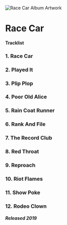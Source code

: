 ![Race Car Album Artwork](https://distrokid.imgix.net/http%3A//distrokid.com/hyperfollow/art/yo50/race-car?w=800&s=b4c778e1b932fa37e9870fa3f5d7d329)

# Race Car

#### Tracklist

### 1. Race Car
### 2. Played It
### 3. Plip Plop
### 4. Poor Old Alice
### 5. Rain Coat Runner
### 6. Rank And File
### 7. The Record Club
### 8. Red Throat
### 9. Reproach
### 10. Riot Flames
### 11. Show Poke
### 12. Rodeo Clown

##### Released 2019

